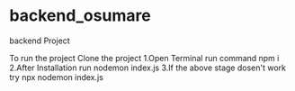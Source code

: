 # backend_osumare
backend Project

To run the project Clone the project
1.Open Terminal run command npm i
2.After Installation run nodemon index.js
3.If the above stage dosen't work try npx nodemon index.js

